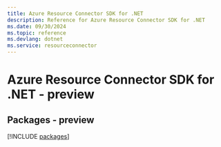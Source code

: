 ```yaml
---
title: Azure Resource Connector SDK for .NET
description: Reference for Azure Resource Connector SDK for .NET
ms.date: 09/30/2024
ms.topic: reference
ms.devlang: dotnet
ms.service: resourceconnector
---
```

# Azure Resource Connector SDK for .NET - preview
## Packages - preview
[!INCLUDE [packages](resource-connector-index.md)]